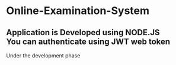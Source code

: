 # Online-Examination-System
<h2>Application is Developed using NODE.JS<br>You can authenticate using JWT web token</h2>
Under the development phase
